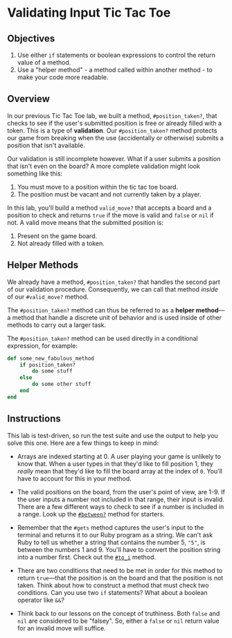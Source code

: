 # Validating Input Tic Tac Toe

## Objectives

1. Use either `if` statements or boolean expressions to control the return value of a method.
2. Use a "helper method" - a method called within another method - to make your code more readable.


## Overview

In our previous Tic Tac Toe lab, we built a method, `#position_taken?`, that checks to see if the user's submitted position is free or already filled with a token. This is a type of **validation**. Our `#position_taken?` method protects our game from breaking when the use (accidentally or otherwise) submits a position that isn't available.

Our validation is still incomplete however. What if a user submits a position that isn't even on the board? A more complete validation might look something like this:

1. You must move to a position within the tic tac toe board.
2. The position must be vacant and not currently taken by a player.

In this lab, you'll build a method `valid_move?` that accepts a board and a position to check and returns `true` if the move is valid and `false` or `nil` if not. A valid move means that the submitted position is:

1. Present on the game board.
2. Not already filled with a token.

## Helper Methods

We already have a method, `#position_taken?` that handles the second part of our validation procedure. Consequently, we can call that method *inside* of our `#valid_move?` method.

The `#position_taken?` method can thus be referred to as a **helper method**––a method that handle a discrete unit of behavior and is used inside of other methods to carry out a larger task.

The `#position_taken?` method can be used directly in a conditional expression, for example:

```ruby
def some_new_fabulous_method
	if position_taken?
		do some stuff
	else
		do some other stuff
	end
end
```

## Instructions

This lab is test-driven, so run the test suite and use the output to help you solve this one. Here are a few things to keep in mind:

* Arrays are indexed starting at 0. A user playing your game is unlikely to know that. When a user types in that they'd like to fill position 1, they *really* mean that they'd like to fill the board array at the index of `0`. You'll have to account for this in your method.

* The valid positions on the board, from the user's point of view, are 1-9. If the user inputs a number not included in that range, their input is invalid. There are a few different ways to check to see if a number is included in a range. Look up the [`#between?`](http://ruby-doc.org/core-2.2.3/Comparable.html#method-i-between-3F) method for starters.

* Remember that the `#gets` method captures the user's input to the terminal and returns it to our Ruby program as a string. We can't ask Ruby to tell us whether a string that contains the number 5, `"5"`, is between the numbers 1 and 9. You'll have to convert the position string into a number first. Check out the [`#to_i`](http://ruby-doc.org/core-2.0.0/String.html#method-i-to_i) method.

* There are two conditions that need to be met in order for this method to return `true`––that the position is on the board and that the position is not taken. Think about how to construct a method that must check two conditions. Can you use two `if` statements? What about a boolean operator like `&&`?

* Think back to our lessons on the concept of truthiness. Both `false` and `nil` are considered to be "falsey". So, either a `false` or `nil` return value for an invalid move will suffice.
